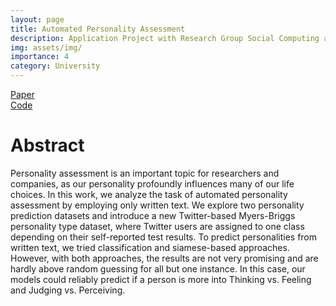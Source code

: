```yaml
---
layout: page
title: Automated Personality Assessment
description: Application Project with Research Group Social Computing at TUM and Siemens
img: assets/img/
importance: 4
category: University
---
```

<!-- Thesis image and description -->

<!-- Download buttons -->
<div class="row mt-4 justify-content-center">
    <div class=".col-sm">
        <a href="https://github.com/ga92xug/automated-personality-assessment/blob/main/paper/Automated-Personality-Assessment.pdf" class="btn btn-primary">
            <i class="fa fa-download"></i> Paper
        </a>
    </div>
    <div class=".col-sm">
        <a href="https://github.com/ga92xug/automated-personality-assessment" class="btn btn-primary">
            <i class="fa fa-code"></i> Code
        </a>
    </div>
</div>

# Abstract

Personality assessment is an important topic for researchers and companies, as our personality profoundly influences many of our life choices. In this work, we analyze the task of automated personality assessment by employing only written text. We explore two personality prediction datasets and introduce a new Twitter-based Myers-Briggs personality type dataset, where Twitter users are assigned to one class depending on their self-reported test results. To predict personalities from written text, we tried classification and siamese-based approaches. However, with both approaches, the results are not very promising and are hardly above random guessing for all but one instance. In this case, our models could reliably predict if a person is more into Thinking vs. Feeling and Judging vs. Perceiving.




